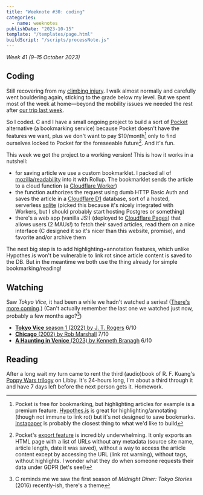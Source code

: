 ```yaml
---
title: "Weeknote #30: coding"
categories:
  - name: weeknotes
publishDate: "2023-10-15"
template: "/templates/page.html"
buildScript: "/scripts/processNote.js"
---
```


_Week 41 (9–15 October 2023)_

## Coding

Still recovering from my [climbing injury](/notes/weeknote-28-double-trouble/). I walk almost normally and carefully went bouldering again, sticking to the grade below my level. But we spent most of the week at home—beyond the mobility issues we needed the rest after [our trip last week](/notes/weeknote-29-languedoc-trip/).

So I coded. C and I have a small ongoing project to build a sort of [Pocket](https://getpocket.com/) alternative (a bookmarking service) because Pocket doesn't have the features we want, plus we don't want to pay $10/month[^1] only to find ourselves locked to Pocket for the foreseeable future[^2]. And it's fun.

This week we got the project to a working version! This is how it works in a nutshell:

- for saving article we use a custom bookmarklet. I packed all of [mozilla/readability](https://github.com/mozilla/readability) into it with Rollup. The bookmarklet sends the article to a cloud function (a [Cloudflare Worker](https://www.cloudflare.com/developer-platform/workers/))
- the function authorizes the request using dumb HTTP Basic Auth and saves the article in a [Cloudflare D1](https://www.cloudflare.com/developer-platform/d1/) database, sort of a hosted, serverless [sqlite](https://www.sqlite.org/) (picked this because it's nicely integrated with Workers, but I should probably start hosting Postgres or something)
- there's a web app (vanilla JS!) (deployed to [Cloudflare Pages](https://www.cloudflare.com/developer-platform/pages/)) that allows users (2 MAUs!) to fetch their saved articles, read them on a nice interface (C designed it so it's nicer than this website, promise), and favorite and/or archive them

The next big step is to add highlighting+annotation features, which unlike Hypothes.is won't be vulnerable to link rot since article content is saved to the DB. But in the meantime we both use the thing already for simple bookmarking/reading!

## Watching

Saw _Tokyo Vice_, it had been a while we hadn't watched a series! ([There's more coming](/notes/season-2-season/).) (Can't actually remember the last one we watched just now, probably a few months ago?[^3])

- [**Tokyo Vice** season 1 (2022) by J. T. Rogers](/notes/tokyo-vice-season-1-by-j-t-rogers/) 6/10
- [**Chicago** (2002) by Rob Marshall](/notes/chicago-by-rob-marshall/) 7/10
- [**A Haunting in Venice** (2023) by Kenneth Branagh](/notes/a-haunting-in-venice-by-kenneth-branagh) 6/10

## Reading

After a long wait my turn came to rent the third (audio)book of R. F. Kuang's [Poppy Wars trilogy](/notes/the-poppy-war-by-r-f-kuang/) on Libby. It's 24-hours long, I'm about a third through it and have 7 days left before the next person gets it. Homework.

[^1]: Pocket is free for bookmarking, but highlighting articles for example is a premium feature. [Hypothes.is](https://web.hypothes.is/) is great for highlighting/annotating (though not immune to link rot) but it's not designed to save bookmarks. [Instapaper](https://www.instapaper.com/) is probably the closest thing to what we'd like to build
[^2]: Pocket's [export feature](https://getpocket.com/export) is incredibly underwhelming. It only exports an HTML page with a list of URLs without any metadata (source site name, article length, date it was saved), without a way to access the article content except by accessing the URL (link rot warning), without tags, without highlights. I wonder what they do when someone requests their data under GDPR (let's see!)
[^3]: C reminds me we saw the first season of _Midnight Diner: Tokyo Stories_ (2016) recently-ish, there's a theme
